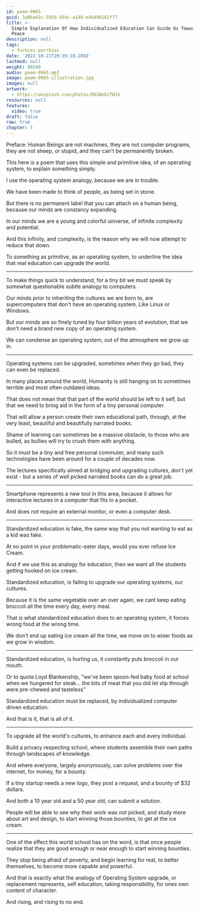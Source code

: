 ```yaml
---
id: poem-0965
guid: 3a06ad1c-595d-434c-a140-e46dd6161f77
title: >-
  Simple Explanation Of How Individualized Education Can Guide Us Toward World
  Peace
description: null
tags:
  - furkies-purrkies
date: '2022-10-21T20:39:18.289Z'
lastmod: null
weight: 96500
audio: poem-0965.mp3
image: poem-0965-illustration.jpg
images: null
artwork:
  - https://unsplash.com/photos/R6IWobiTW1k
resources: null
features:
  video: true
draft: false
raw: true
chapter: 5
---
```


Preface: Human Beings are not machines, they are not computer programs,
they are not sheep, or stupid, and they can't be permanently broken.

This here is a poem that uses this simple and primitive idea,
of an operating system, to explain something simply.

I use the operating system analogy,
because we are in trouble.

We have been made to think of people,
as being set in stone.

But there is no permanent label that you can attach on a human being,
because our minds are constancy expanding.

In our minds we are a young and colorful universe,
of infinite complexity and potential.

And this infinity, and complexity,
is the reason why we will now attempt to reduce that down.

To something as primitive, as an operating system,
to underline the idea that real education can upgrade the world.

---

To make things quick to understand,
for a tiny bit we must speak by somewhat questionable subtle analogy to computers.

Our minds prior to inheriting the cultures we are born to,
are supercomputers that don't have an operating system, Like Linux or Windows.

But our minds are so finely tuned by four billion years of evolution,
that we don't need a brand new copy of an operating system.

We can condense an operating system,
out of the atmosphere we grow up in.

---

Operating systems can be upgraded, sometimes when they go bad,
they can even be replaced.

In many places around the world,
Humanity is still hanging on to sometimes terrible and most often outdated ideas.

That does not mean that that part of the world should be left to it self,
but that we need to bring aid in the form of a tiny personal computer.

That will allow a person create their own educational path,
through, at the very least, beautiful and beautifully narrated books.

Shame of learning can sometimes be a massive obstacle,
to those who are bulled, as bullies will try to crush them with anything.

So it must be a tiny and free personal commuter,
and many such technologies have been around for a couple of decades now.

The lectures specifically aimed at bridging and upgrading cultures,
don't yet exist - but a series of well picked narrated books can do a great job.

---

Smartphone represents a new tool in this area,
because it allows for interactive lectures in a computer that fits in a pocket.

And does not require an external monitor,
or even a computer desk.

---

Standardized education is fake,
the same way that you not wanting to eat as a kid was fake.

At no point in your problematic-eater days,
would you ever refuse Ice Cream.

And if we use this as analogy for education,
then we want all the students getting hooked on ice cream.

Standardized education,
is failing to upgrade our operating systems, our cultures.

Because it is the same vegetable over an over again,
we cant keep eating broccoli all the time every day, every meal.

That is what standardized education does to an operating system,
it forces wrong food at the wrong time.

We don't end up eating ice cream all the time,
we move on to wiser foods as we grow in wisdom.

---

Standardized education, is hurting us,
it constantly puts broccoli in our mouth.

Or to quote Loyd Blankenship,
"we've been spoon-fed baby food at school when we hungered for steak... the bits of meat that you did let slip through were pre-chewed and tasteless"

Standardized education must be replaced,
by individualized computer driven education.

And that is it,
that is all of it.

---

To upgrade all the world's cultures,
to enhance each and every individual.

Build a privacy respecting school,
where students assemble their own paths through landscapes of knowledge.

And where everyone, largely anonymously,
can solve problems over the internet, for money, for a bounty.

If a tiny startup needs a new logo,
they post a request, and a bounty of $32 dollars.

And both a 10 year old and a 50 year old,
can submit a solution.

People will be able to see why their work was not picked,
and study more about art and design, to start winning those bounties, to get at the ice cream.

---

One of the effect this world school has on the word,
is that once people realize that they are good enough or near enough to start winning bounties.

They stop being afraid of poverty,
and begin learning for real, to better themselves, to become more capable and powerful.

And that is exactly what the analogy of Operating System upgrade, or replacement represents,
self education, taking responsibility, for ones own content of character.

And rising,
and rising to no end.
